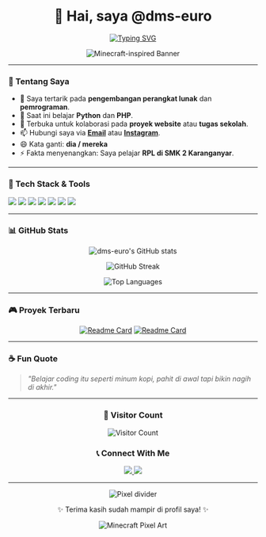 <h1 align="center">👋 Hai, saya @dms-euro</h1>

<p align="center">
  <a href="https://github.com/dms-euro">
    <img src="https://readme-typing-svg.herokuapp.com?size=22&duration=3000&color=36BCF7&center=true&vCenter=true&lines=Software+Enthusiast;Web+Developer+Learner;Always+Learning+New+Things" alt="Typing SVG" />
  </a>
</p>

<div align="center">
  
![Minecraft-inspired Banner](https://via.placeholder.com/800x200/2d2d2d/ffffff?text=🚀+Welcome+To+My+Pixel+World+🔧)
  
</div>

---

### 🌟 Tentang Saya
- 👀 Saya tertarik pada **pengembangan perangkat lunak** dan **pemrograman**.  
- 🌱 Saat ini belajar **Python** dan **PHP**.  
- 💞️ Terbuka untuk kolaborasi pada **proyek website** atau **tugas sekolah**.  
- 📫 Hubungi saya via **[Email](mailto:dimaseuro070608@gami.com)** atau **[Instagram](https://instagram.com/dms_euro)**.  
- 😄 Kata ganti: **dia / mereka**  
- ⚡ Fakta menyenangkan: Saya pelajar **RPL di SMK 2 Karanganyar**.  

---

### 🧱 Tech Stack & Tools
<p align="left">
  <img src="https://img.shields.io/badge/PHP-777BB4?style=for-the-badge&logo=php&logoColor=white" />
  <img src="https://img.shields.io/badge/Python-3776AB?style=for-the-badge&logo=python&logoColor=white" />
  <img src="https://img.shields.io/badge/HTML5-E34F26?style=for-the-badge&logo=html5&logoColor=white" />
  <img src="https://img.shields.io/badge/CSS3-1572B6?style=for-the-badge&logo=css3&logoColor=white" />
  <img src="https://img.shields.io/badge/JavaScript-F7DF1E?style=for-the-badge&logo=javascript&logoColor=black" />
  <img src="https://img.shields.io/badge/VS_Code-007ACC?style=for-the-badge&logo=visual-studio-code&logoColor=white" />
  <img src="https://img.shields.io/badge/Git-F05032?style=for-the-badge&logo=git&logoColor=white" />
</p>

---

### 📊 GitHub Stats

<div align="center">
  
![dms-euro's GitHub stats](https://github-readme-stats.vercel.app/api?username=dms-euro&show_icons=true&theme=tokyonight&border_radius=15&bg_color=2d2d2d&title_color=58a6ff&icon_color=58a6ff&text_color=ffffff)
  
![GitHub Streak](https://streak-stats.demolab.com?user=dms-euro&theme=tokyonight&hide_border=false&border_radius=15&background=2D2D2D&ring=58A6FF&fire=FF9E0B&currStreakNum=FFFFFF&sideNums=58A6FF&currStreakLabel=58A6FF&sideLabels=58A6FF&dates=8B949E)

![Top Languages](https://github-readme-stats.vercel.app/api/top-langs/?username=dms-euro&layout=compact&theme=tokyonight&border_radius=15&bg_color=2d2d2d&title_color=58a6ff&text_color=ffffff)

</div>

---

### 🎮 Proyek Terbaru

<div align="center">
  
[![Readme Card](https://github-readme-stats.vercel.app/api/pin/?username=dms-euro&repo=your-repo&theme=tokyonight&border_radius=15&bg_color=2d2d2d&title_color=58a6ff&text_color=ffffff)](https://github.com/dms-euro/your-repo)
[![Readme Card](https://github-readme-stats.vercel.app/api/pin/?username=dms-euro&repo=your-repo&theme=tokyonight&border_radius=15&bg_color=2d2d2d&title_color=58a6ff&text_color=ffffff)](https://github.com/dms-euro/your-repo)

</div>

---

### ☕ Fun Quote
> *"Belajar coding itu seperti minum kopi, pahit di awal tapi bikin nagih di akhir."*

---

<div align="center">
  
### 🔮 Visitor Count
![Visitor Count](https://profile-counter.glitch.me/dms-euro/count.svg)

### 📞 Connect With Me
<p>
  <a href="mailto:dimaseuro070608@gami.com">
    <img src="https://img.shields.io/badge/Email-D14836?style=for-the-badge&logo=gmail&logoColor=white" />
  </a>
  <a href="https://instagram.com/dms_euro">
    <img src="https://img.shields.io/badge/Instagram-E4405F?style=for-the-badge&logo=instagram&logoColor=white" />
  </a>
</p>

</div>

---

<p align="center"> 
  <img src="https://via.placeholder.com/800x20/2d2d2d/ffffff?text=✨+++++++++++++++++++++++++++++++++++++++++++++++++++✨" alt="Pixel divider" />
</p>

<p align="center">✨ Terima kasih sudah mampir di profil saya! ✨</p>

<div align="center">
  
![Minecraft Pixel Art](https://via.placeholder.com/300x100/2d2d2d/ffffff?text=🚀+Keep+Coding+🔧)

</div>
